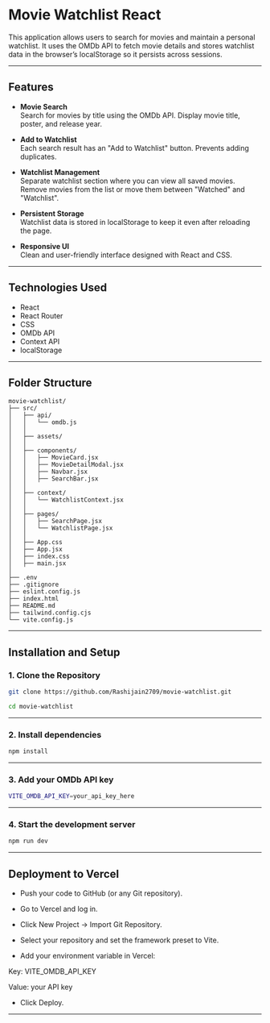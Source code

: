 # Movie Watchlist React

This application allows users to search for movies and maintain a personal watchlist. It uses the OMDb API to fetch movie details and stores watchlist data in the browser’s localStorage so it persists across sessions.

---

## Features

- **Movie Search**  
  Search for movies by title using the OMDb API. Display movie title, poster, and release year.

- **Add to Watchlist**  
  Each search result has an "Add to Watchlist" button. Prevents adding duplicates.

- **Watchlist Management**  
  Separate watchlist section where you can view all saved movies.  
  Remove movies from the list or move them between "Watched" and "Watchlist".

- **Persistent Storage**  
  Watchlist data is stored in localStorage to keep it even after reloading the page.

- **Responsive UI**  
  Clean and user-friendly interface designed with React and CSS.

---

## Technologies Used

- React
- React Router
- CSS
- OMDb API
- Context API
- localStorage

---

## Folder Structure

```
movie-watchlist/
├── src/
│   ├── api/
│   │   └── omdb.js
│   │
│   ├── assets/
│   │
│   ├── components/
│   │   ├── MovieCard.jsx
│   │   ├── MovieDetailModal.jsx
│   │   ├── Navbar.jsx
│   │   ├── SearchBar.jsx
│   │
│   ├── context/
│   │   └── WatchlistContext.jsx
│   │
│   ├── pages/
│   │   ├── SearchPage.jsx
│   │   └── WatchlistPage.jsx
│   │
│   ├── App.css
│   ├── App.jsx
│   ├── index.css
│   ├── main.jsx
│
├── .env
├── .gitignore
├── eslint.config.js
├── index.html
├── README.md
├── tailwind.config.cjs
└── vite.config.js
```

---

## Installation and Setup

### 1. Clone the Repository

```bash
git clone https://github.com/Rashijain2709/movie-watchlist.git

cd movie-watchlist
```

---

### 2. Install dependencies

```bash
npm install
```

---

### 3. Add your OMDb API key

```bash
VITE_OMDB_API_KEY=your_api_key_here
```

---

### 4. Start the development server

```bash
npm run dev
```

---

## Deployment to Vercel
- Push your code to GitHub (or any Git repository).

- Go to Vercel and log in.

- Click New Project → Import Git Repository.

- Select your repository and set the framework preset to Vite.

- Add your environment variable in Vercel:

Key: VITE_OMDB_API_KEY

Value: your API key

- Click Deploy.

---